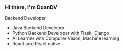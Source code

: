 ### Hi there, I'm DoanDV

Backend Developer

- Java Backend Developer
- Python Backend Developer with Flask, Django
- AI Learner with Computer Vision, Machine learning
- React and React native

<!-- ![Doan's github stats](https://github-readme-stats.vercel.app/api?username=doandv-java&count_private=true&theme=radical) -->

<!-- ![Top Langs](https://github-readme-stats.vercel.app/api/top-langs/?username=doandv-java&langs_count=10&theme=tokyonight&layout=compact) -->

